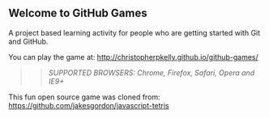 ## Welcome to GitHub Games

A project based learning activity for people who are getting started with Git and GitHub.

You can play the game at: http://christopherpkelly.github.io/github-games/

>> _*SUPPORTED BROWSERS*: Chrome, Firefox, Safari, Opera and IE9+_

This fun open source game was cloned from: https://github.com/jakesgordon/javascript-tetris

